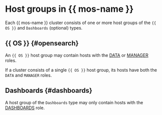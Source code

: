 # Host groups in {{ mos-name }}

Each {{ mos-name }} cluster consists of one or more host groups of the `{{ OS }}` and `Dashboards` (optional) types.

## {{ OS }} {#opensearch}

An `{{ OS }}` host group may contain hosts with the [DATA](host-roles.md#data) or [MANAGER](host-roles.md#manager) roles.

If a cluster consists of a single `{{ OS }}` host group, its hosts have both the `DATA` and `MANAGER` roles.

## Dashboards {#dashboards}

A host group of the `Dashboards` type may only contain hosts with the [DASHBOARDS](host-roles.md#dashboards) role.
